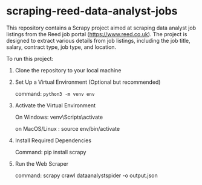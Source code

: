 # scraping-reed-data-analyst-jobs
This repository contains a Scrapy project aimed at scraping data analyst job listings from the Reed job portal (https://www.reed.co.uk). The project is designed to extract various details from job listings, including the job title, salary, contract type, job type, and location.

To run this project:
1. Clone the repository to your local machine
2. Set Up a Virtual Environment (Optional but recommended)

    command: `python3 -m venv env`
4. Activate the Virtual Environment

   On Windows: venv\Scripts\activate

   on  MacOS/Linux : source env/bin/activate
6. Install Required Dependencies

   Command: pip install scrapy
8. Run the Web Scraper

   command: scrapy crawl dataanalystspider -o output.json


